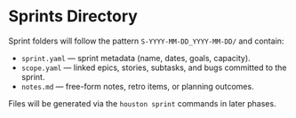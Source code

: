 # Sprints Directory

Sprint folders will follow the pattern `S-YYYY-MM-DD_YYYY-MM-DD/` and contain:

- `sprint.yaml` — sprint metadata (name, dates, goals, capacity).
- `scope.yaml` — linked epics, stories, subtasks, and bugs committed to the sprint.
- `notes.md` — free-form notes, retro items, or planning outcomes.

Files will be generated via the `houston sprint` commands in later phases.

